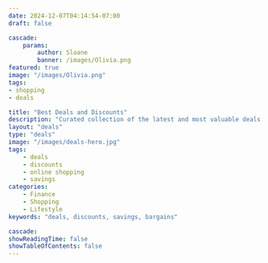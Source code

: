 ```yaml
---
date: 2024-12-07T04:14:54-07:00
draft: false

cascade:  
    params:
        author: Sloane
        banner: /images/Olivia.png
featured: true
image: "/images/Olivia.png"
tags:
- shopping
- deals

title: "Best Deals and Discounts"
description: "Curated collection of the latest and most valuable deals across various categories"
layout: "deals"
type: "deals"
image: "/images/deals-hero.jpg"
tags:
    - deals
    - discounts
    - online shopping
    - savings
categories:
    - Finance
    - Shopping
    - Lifestyle
keywords: "deals, discounts, savings, bargains"

cascade:
showReadingTime: false
showTableOfContents: false
---
```



